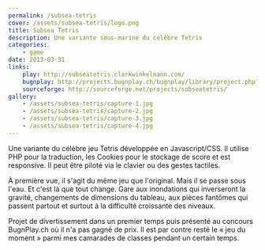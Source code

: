 ```yaml
---
permalink: /subsea-tetris
cover: /assets/subsea-tetris/logo.png
title: Subsea Tetris
description: Une variante sous-marine du célèbre Tetris
categories:
    - game
date: 2013-03-31
links:
    play: http://subseatetris.clarkwinkelmann.com/
    bugnplay: http://projects.bugnplay.ch/bugnplay/library/project.php?project=2013038
    sourceforge: http://sourceforge.net/projects/subseatetris/
gallery:
    - /assets/subsea-tetris/capture-1.jpg
    - /assets/subsea-tetris/capture-2.jpg
    - /assets/subsea-tetris/capture-3.jpg
    - /assets/subsea-tetris/capture-4.jpg
---
```


Une variante du célèbre jeu Tetris développée en Javascript/CSS.
Il utilise PHP pour la traduction, les Cookies pour le stockage de score et est responsive.
Il peut être piloté via le clavier ou des gestes tactiles.

À première vue, il s'agit du même jeu que l'original.
Mais il se passe sous l'eau. Et c'est là que tout change.
Gare aux inondations qui inverseront la gravité, changements de dimensions du tableau, aux pièces fantômes qui passent partout et surtout à la difficulté croissante des niveaux.

Projet de divertissement dans un premier temps puis présenté au concours BugnPlay.ch où il n'a pas gagné de prix.
Il est par contre resté le « jeu du moment » parmi mes camarades de classes pendant un certain temps.
